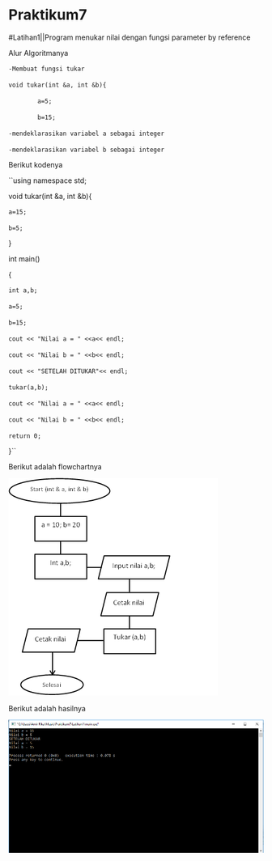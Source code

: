 # Praktikum7

#Latihan1||Program menukar nilai dengan fungsi parameter by reference

Alur Algoritmanya
	
	-Membuat fungsi tukar

	void tukar(int &a, int &b){

    		a=5;

    		b=15;

	-mendeklarasikan variabel a sebagai integer

	-mendeklarasikan variabel b sebagai integer

Berikut kodenya

``using namespace std;

void tukar(int &a, int &b){

    a=15;

    b=5;
}

int main()

{

    int a,b;

    a=5;

    b=15;

    cout << "Nilai a = " <<a<< endl;

    cout << "Nilai b = " <<b<< endl;

    cout << "SETELAH DITUKAR"<< endl;

    tukar(a,b);

    cout << "Nilai a = " <<a<< endl;

    cout << "Nilai b = " <<b<< endl;

    return 0;

}``

Berikut adalah flowchartnya

![img](https://raw.githubusercontent.com/amirudin742/Praktikum7/master/Flowchart1.png)

Berikut adalah hasilnya

![img](https://raw.githubusercontent.com/amirudin742/Praktikum7/master/Hasil1.png)